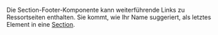 Die Section-Footer-Komponente kann weiterführende Links zu Ressortseiten enthalten. Sie kommt, wie Ihr Name suggeriert, als letztes Element in eine [Section](#section).